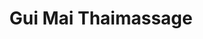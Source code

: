 ---
title: "Gui Mai Thaimassage"
url: /leinfelden-echterdingen/gui-mai-thaimassage/
shop: Massage
---